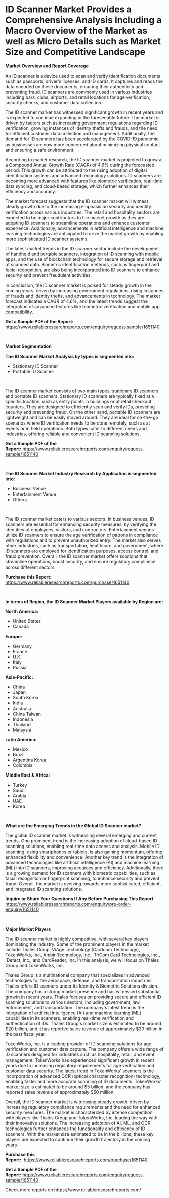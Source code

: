 <p><h1>ID Scanner Market Provides a Comprehensive Analysis Including a Macro Overview of the Market as well as Micro Details such as Market Size and Competitive Landscape</h1></p><p><strong>Market Overview and Report Coverage</strong></p>
<p><p>An ID scanner is a device used to scan and verify identification documents such as passports, driver's licenses, and ID cards. It captures and reads the data encoded on these documents, ensuring their authenticity and preventing fraud. ID scanners are commonly used in various industries including bars, clubs, airports, and retail locations for age verification, security checks, and customer data collection.</p><p>The ID scanner market has witnessed significant growth in recent years and is expected to continue expanding in the foreseeable future. The market is driven by factors such as increasing government regulations regarding ID verification, growing instances of identity thefts and frauds, and the need for efficient customer data collection and management. Additionally, the demand for ID scanners has been accelerated by the COVID-19 pandemic as businesses are now more concerned about minimizing physical contact and ensuring a safe environment.</p><p>According to market research, the ID scanner market is projected to grow at a Compound Annual Growth Rate (CAGR) of 4.6% during the forecasted period. This growth can be attributed to the rising adoption of digital identification systems and advanced technology solutions. ID scanners are becoming more advanced with features like biometric verification, real-time data syncing, and cloud-based storage, which further enhances their efficiency and accuracy.</p><p>The market forecast suggests that the ID scanner market will witness steady growth due to the increasing emphasis on security and identity verification across various industries. The retail and hospitality sectors are expected to be major contributors to the market growth as they are adopting ID scanners to streamline operations and enhance customer experience. Additionally, advancements in artificial intelligence and machine learning technologies are anticipated to drive the market growth by enabling more sophisticated ID scanner systems.</p><p>The latest market trends in the ID scanner sector include the development of handheld and portable scanners, integration of ID scanning with mobile apps, and the use of blockchain technology for secure storage and retrieval of scanned data. Biometric identification methods, such as fingerprint and facial recognition, are also being incorporated into ID scanners to enhance security and prevent fraudulent activities.</p><p>In conclusion, the ID scanner market is poised for steady growth in the coming years, driven by increasing government regulations, rising instances of frauds and identity thefts, and advancements in technology. The market forecast indicates a CAGR of 4.6%, and the latest trends suggest the integration of advanced features like biometric verification and mobile app compatibility.</p></p>
<p><strong>Get a Sample PDF of the Report:</strong> <a href="https://www.reliableresearchreports.com/enquiry/request-sample/1651140">https://www.reliableresearchreports.com/enquiry/request-sample/1651140</a></p>
<p>&nbsp;</p>
<p><strong>Market Segmentation</strong></p>
<p><strong>The ID Scanner Market Analysis by types is segmented into:</strong></p>
<p><ul><li>Stationary ID Scanner</li><li>Portable ID Scanner</li></ul></p>
<p>&nbsp;</p>
<p><p>The ID scanner market consists of two main types: stationary ID scanners and portable ID scanners. Stationary ID scanners are typically fixed at a specific location, such as entry points in buildings or at retail checkout counters. They are designed to efficiently scan and verify IDs, providing security and preventing fraud. On the other hand, portable ID scanners are lightweight and can be easily moved around. They are ideal for on-the-go scenarios where ID verification needs to be done remotely, such as at events or in field operations. Both types cater to different needs and industries, offering reliable and convenient ID scanning solutions.</p></p>
<p><strong>Get a Sample PDF of the Report:</strong>&nbsp;<a href="https://www.reliableresearchreports.com/enquiry/request-sample/1651140">https://www.reliableresearchreports.com/enquiry/request-sample/1651140</a></p>
<p>&nbsp;</p>
<p><strong>The ID Scanner Market Industry Research by Application is segmented into:</strong></p>
<p><ul><li>Business Venue</li><li>Entertainment Venue</li><li>Others</li></ul></p>
<p>&nbsp;</p>
<p><p>The ID scanner market caters to various sectors. In business venues, ID scanners are essential for enhancing security measures, by verifying the identities of employees, visitors, and contractors. Entertainment venues utilize ID scanners to ensure the age verification of patrons in compliance with regulations and to prevent unauthorized entry. The market also serves other industries, such as transportation, healthcare, and government, where ID scanners are employed for identification purposes, access control, and fraud prevention. Overall, the ID scanner market offers solutions that streamline operations, boost security, and ensure regulatory compliance across different sectors.</p></p>
<p><strong>Purchase this Report:</strong>&nbsp; <a href="https://www.reliableresearchreports.com/purchase/1651140">https://www.reliableresearchreports.com/purchase/1651140</a></p>
<p>&nbsp;</p>
<p><strong>In terms of Region, the ID Scanner Market Players available by Region are:</strong></p>
<p>
    <p> <strong> North America: </strong>
        <ul>
            <li>United States</li>
            <li>Canada</li>
        </ul>
        </p> 
    <p> <strong> Europe: </strong>
        <ul>
            <li>Germany</li>
            <li>France</li>
            <li>U.K.</li>
            <li>Italy</li>
            <li>Russia</li>
        </ul>
        </p> 
    <p> <strong> Asia-Pacific: </strong>
        <ul>
            <li>China</li>
            <li>Japan</li>
            <li>South Korea</li>
            <li>India</li>
            <li>Australia</li>
            <li>China Taiwan</li>
            <li>Indonesia</li>
            <li>Thailand</li>
            <li>Malaysia</li>
        </ul>
        </p> 
    <p> <strong> Latin America: </strong>
        <ul>
            <li>Mexico</li>
            <li>Brazil</li>
            <li>Argentina Korea</li>
            <li>Colombia</li>
        </ul>
        </p> 
    <p> <strong> Middle East & Africa: </strong>
        <ul>
            <li>Turkey</li>
            <li>Saudi</li>
            <li>Arabia</li>
            <li>UAE</li>
            <li>Korea</li>
        </ul>
    </p>
    </p>
<p>&nbsp;</p>
<p><strong>What are the Emerging Trends in the Global ID Scanner market?</strong></p>
<p><p>The global ID scanner market is witnessing several emerging and current trends. One prominent trend is the increasing adoption of cloud-based ID scanning solutions, enabling real-time data access and analysis. Mobile ID scanning, using smartphones or tablets, is also gaining momentum, offering enhanced flexibility and convenience. Another key trend is the integration of advanced technologies like artificial intelligence (AI) and machine learning (ML) into ID scanners, improving accuracy and efficiency. Additionally, there is a growing demand for ID scanners with biometric capabilities, such as facial recognition or fingerprint scanning, to enhance security and prevent fraud. Overall, the market is evolving towards more sophisticated, efficient, and integrated ID scanning solutions.</p></p>
<p><strong>Inquire or Share Your Questions If Any Before Purchasing This Report</strong>- <a href="https://www.reliableresearchreports.com/enquiry/pre-order-enquiry/1651140">https://www.reliableresearchreports.com/enquiry/pre-order-enquiry/1651140</a></p>
<p>&nbsp;</p>
<p><strong>Major Market Players</strong></p>
<p><p>The ID scanner market is highly competitive, with several key players dominating the industry. Some of the prominent players in the market include Thales Group, ViAge Technology (Cardcom Technology), TokenWorks, Inc., Ambir Technology, Inc., TriCom Card Technologies, Inc., IDetect, Inc., and CardReader, Inc. In this analysis, we will focus on Thales Group and TokenWorks, Inc.</p><p>Thales Group is a multinational company that specializes in advanced technologies for the aerospace, defense, and transportation industries. Thales offers ID scanners under its Identity & Biometric Solutions division. The company has a strong market presence and has witnessed substantial growth in recent years. Thales focuses on providing secure and efficient ID scanning solutions to various sectors, including government, law enforcement, and transportation. The company's latest trend is the integration of artificial intelligence (AI) and machine learning (ML) capabilities in its scanners, enabling real-time verification and authentication of IDs. Thales Group's market size is estimated to be around $20 billion, and it has reported sales revenue of approximately $20 billion in the past fiscal year.</p><p>TokenWorks, Inc. is a leading provider of ID scanning solutions for age verification and customer data capture. The company offers a wide range of ID scanners designed for industries such as hospitality, retail, and event management. TokenWorks has experienced significant growth in recent years due to increasing regulatory requirements for age verification and customer data security. The latest trend in TokenWorks' scanners is the incorporation of advanced OCR (optical character recognition) technology, enabling faster and more accurate scanning of ID documents. TokenWorks' market size is estimated to be around $5 billion, and the company has reported sales revenue of approximately $50 million.</p><p>Overall, the ID scanner market is witnessing steady growth, driven by increasing regulatory compliance requirements and the need for enhanced security measures. The market is characterized by intense competition, with players like Thales Group and TokenWorks, Inc. leading the way with their innovative solutions. The increasing adoption of AI, ML, and OCR technologies further enhances the functionality and efficiency of ID scanners. With the market size estimated to be in the billions, these key players are expected to continue their growth trajectory in the coming years.</p></p>
<p><strong>Purchase this Report:</strong>&nbsp;&nbsp;<a href="https://www.reliableresearchreports.com/purchase/1651140">https://www.reliableresearchreports.com/purchase/1651140</a></p>
<p></p>
<p><strong>Get a Sample PDF of the Report:</strong>&nbsp;<a href="https://www.reliableresearchreports.com/enquiry/request-sample/1651140">https://www.reliableresearchreports.com/enquiry/request-sample/1651140</a></p>
<p>Check more reports on https://www.reliableresearchreports.com/</p>
